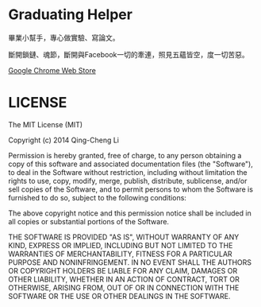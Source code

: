 Graduating Helper
======

畢業小幫手，專心做實驗、寫論文。

斷開鎖鏈、魂節，斷開與Facebook一切的牽連，照見五蘊皆空，度一切苦惡。

[Google Chrome Web Store](https://chrome.google.com/webstore/detail/畢業小幫手/nkhohgpgeibjhdjodbpbdaphhpnnjmhm)

# LICENSE
The MIT License (MIT)

Copyright (c) 2014 Qing-Cheng Li

Permission is hereby granted, free of charge, to any person obtaining a copy
of this software and associated documentation files (the "Software"), to deal
in the Software without restriction, including without limitation the rights
to use, copy, modify, merge, publish, distribute, sublicense, and/or sell
copies of the Software, and to permit persons to whom the Software is
furnished to do so, subject to the following conditions:

The above copyright notice and this permission notice shall be included in
all copies or substantial portions of the Software.

THE SOFTWARE IS PROVIDED "AS IS", WITHOUT WARRANTY OF ANY KIND, EXPRESS OR
IMPLIED, INCLUDING BUT NOT LIMITED TO THE WARRANTIES OF MERCHANTABILITY,
FITNESS FOR A PARTICULAR PURPOSE AND NONINFRINGEMENT. IN NO EVENT SHALL THE
AUTHORS OR COPYRIGHT HOLDERS BE LIABLE FOR ANY CLAIM, DAMAGES OR OTHER
LIABILITY, WHETHER IN AN ACTION OF CONTRACT, TORT OR OTHERWISE, ARISING FROM,
OUT OF OR IN CONNECTION WITH THE SOFTWARE OR THE USE OR OTHER DEALINGS IN
THE SOFTWARE.
